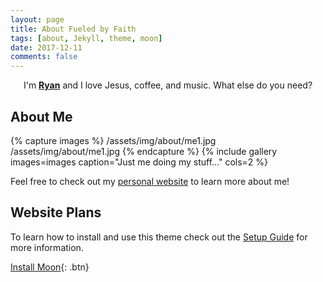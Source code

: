 ```yaml
---
layout: page
title: About Fueled by Faith
tags: [about, Jekyll, theme, moon]
date: 2017-12-11
comments: false
---
```

    
<center>I'm <a href="http://ryanwmoore.me"><b>Ryan</b></a> and I love Jesus, coffee, and music. What else do you need?</center>

## About Me

{% capture images %}
	/assets/img/about/me1.jpg
	/assets/img/about/me1.jpg
{% endcapture %}
{% include gallery images=images caption="Just me doing my stuff..." cols=2 %}

Feel free to check out my [personal website](http://ryanwmoore.me) to learn more about me!

## Website Plans

To learn how to install and use this theme check out the [Setup Guide](http://taylantatli.me/Moon/moon-theme/) for more information.
      
[Install Moon](https://github.com/TaylanTatli/Moon){: .btn}
